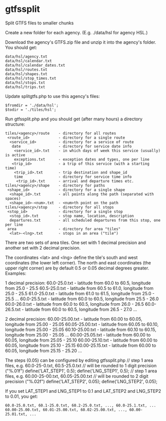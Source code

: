gtfssplit
=========

Split GTFS files to smaller chunks


Create a new folder for each agency. (E.g. ./data/hsl for agency HSL.)

Download the agency's GTFS.zip file and unzip it into the agency's folder.
You should get:

	data/hsl/agency.txt
	data/hsl/calendar.txt
	data/hsl/calendar_dates.txt
	data/hsl/routes.txt
	data/hsl/shapes.txt
	data/hsl/stop_times.txt
	data/hsl/stops.txt
	data/hsl/trips.txt

Update splitgtfs.php to use this agency's files:

	$fromdir = './data/hsl';
	$todir = './tiles/hsl';

Run gtfssplit.php and you should get (after many hours) a directory structure:

	tiles/<agency>/route	- directory for all routes
	 <route_id>				- directory for a single route
	  <service_id>			- directory for a service of route
	   date					- directory for service date info
	    <service_id>.txt	- in which days of week this service (usually) is active
	    exceptions.txt		- exception dates and types, one per line
	   <trip_id>			- a trip of this service (with a starting time)
	    <trip_id>.txt		- trip destination and shape_id
	    time				- directory for service time info
	     <trip_id>.txt		- arrival and departure times etc.
	tiles/<agency>/shape	- directory for paths
	 <shape_id>				- directory for a single shape
	  <shape_id>.txt		- all points along the path (separated with spaces)
	  <shape_id>-<num>.txt	- <num>th point on the path
	tiles/<agency>/stop		- directory for all stops
	 <stop_id>				- directory for a single stop
	  <stop_id>.txt			- stop name, location, description
	  departures.txt		- all scheduled departures from this stop, one per line
	 area					- directory for area "tiles"
	  <lat>-<lng>.txt		- stops in an area ("tile")

There are two sets of area tiles. One set with 1 decimal precision and another set with
2 decimal precision.

The coordinates &lt;lat&gt; and &lt;lng&gt; define the tile's south and west coordinates
(the lower left corner). The north and east coordinates (the upper right corner) are
by default 0.5 or 0.05 decimal degrees greater. Examples:

1 decimal precision:
	60.0-25.0.txt			- latitude from 60.0 to 60.5, longitude from 25.0 - 25.5
	60.5-25.0.txt			- latitude from 60.5 to 61.0, longitude from 25.0 - 25.5
	61.0-25.0.txt			- latitude from 61.0 to 61.5, longitude from 25.0 - 25.5
	...
	60.0-25.5.txt			- latitude from 60.0 to 60.5, longitude from 25.5 - 26.0
	60.0-26.0.txt			- latitude from 60.0 to 60.5, longitude from 26.0 - 26.5
	60.0-26.5.txt			- latitude from 60.0 to 60.5, longitude from 26.5 - 27.0
	...

2 decimal precision:
	60.00-25.00.txt			- latitude from 60.00 to 60.05, longitude from 25.00 - 25.05
	60.05-25.00.txt			- latitude from 60.05 to 60.10, longitude from 25.00 - 25.05
	60.10-25.00.txt			- latitude from 60.10 to 60.15, longitude from 25.00 - 25.05
	...
	60.00-25.05.txt			- latitude from 60.00 to 60.05, longitude from 25.05 - 25.10
	60.00-25.10.txt			- latitude from 60.00 to 60.05, longitude from 25.10 - 25.15
	60.00-25.15.txt			- latitude from 60.00 to 60.05, longitude from 25.15 - 25.20
	...

The steps (0.05) can be configured by editing gtfssplit.php
	// step 1 area files, e.g. 60.0-25-0.txt, 60.5-25.0.txt
	// will be rounded to 1 digit precision ("%.01f")
	define('LAT_STEP1', 0.5);
	define('LNG_STEP1', 0.5);
	// step 1 area files, e.g. 60.00-25-00.txt, 60.05-25.00.txt
	// will be rounded to 2 digit precision ("%.02f")
	define('LAT_STEP2', 0.05);
	define('LNG_STEP2', 0.05);

If you set LAT_STEP1 and LNG_STEP1 to 0.1 and LAT_STEP2 and LNG_STEP2 to 0.01, you get:

	60.0-25.0.txt, 60.1-25.0.txt, 60.2-25.0.txt, ..., 60.0-25.1.txt, ...
	60.00-25.00.txt, 60.01-25.00.txt, 60.02-25.00.txt, ..., 60.00-25.01.txt, ...
